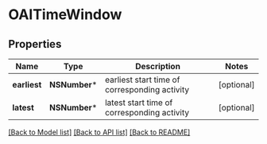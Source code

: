 # OAITimeWindow

## Properties
Name | Type | Description | Notes
------------ | ------------- | ------------- | -------------
**earliest** | **NSNumber*** | earliest start time of corresponding activity | [optional] 
**latest** | **NSNumber*** | latest start time of corresponding activity | [optional] 

[[Back to Model list]](../README.md#documentation-for-models) [[Back to API list]](../README.md#documentation-for-api-endpoints) [[Back to README]](../README.md)


